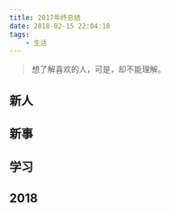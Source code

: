 ```yaml
---
title: 2017年终总结
date: 2018-02-15 22:04:18
tags: 
    - 生活
---
```


> 想了解喜欢的人，可是，却不能理解。



<!-- more -->

## 新人


## 新事

## 学习

## 2018